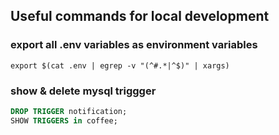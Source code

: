 ## Useful commands for local development

### export all .env variables as environment variables
```
export $(cat .env | egrep -v "(^#.*|^$)" | xargs)
```

### show & delete mysql triggger
```sql
DROP TRIGGER notification;
SHOW TRIGGERS in coffee;
```
